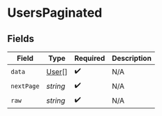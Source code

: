 # UsersPaginated


## Fields

| Field                                 | Type                                  | Required                              | Description                           |
| ------------------------------------- | ------------------------------------- | ------------------------------------- | ------------------------------------- |
| `data`                                | [User](../../models/shared/user.md)[] | :heavy_check_mark:                    | N/A                                   |
| `nextPage`                            | *string*                              | :heavy_check_mark:                    | N/A                                   |
| `raw`                                 | *string*                              | :heavy_check_mark:                    | N/A                                   |